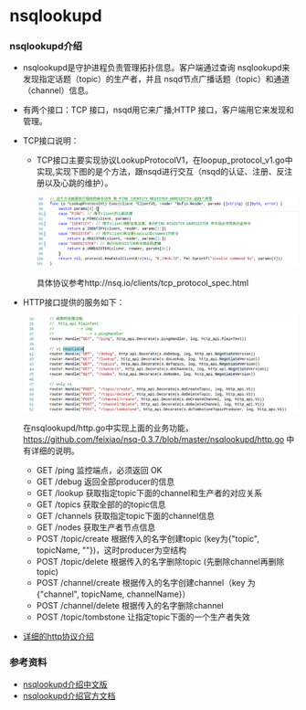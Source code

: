 # nsqlookupd

### nsqlookupd介绍

+ nsqlookupd是守护进程负责管理拓扑信息。客户端通过查询 nsqlookupd来发现指定话题（topic）的生产者，并且 nsqd节点广播话题（topic）和通道（channel）信息。

+ 有两个接口：TCP 接口，nsqd用它来广播;HTTP 接口，客户端用它来发现和管理。

+ TCP接口说明：

  + TCP接口主要实现协议LookupProtocolV1，在loopup_protocol_v1.go中实现,实现下图的是个方法，跟nsqd进行交互（nsqd的认证、注册、反注册以及心跳的维护）。

    ![./img/001.png](./img/001.png)

    具体协议参考http://nsq.io/clients/tcp_protocol_spec.html

+ HTTP接口提供的服务如下：

  ![./img/002.png](./img/002.png)

  在nsqlookupd/http.go中实现上面的业务功能，https://github.com/feixiao/nsq-0.3.7/blob/master/nsqlookupd/http.go 中有详细的说明。 

  + GET /ping	监控端点，必须返回 OK
  + GET /debug   返回全部producer的信息
  + GET /lookup  获取指定topic下面的channel和生产者的对应关系
  + GET  /topics  获取全部的的topic信息
  + GET /channels  获取指定topic下面的channel信息
  + GET /nodes  获取生产者节点信息
  + POST /topic/create  根据传入的名字创建topic (key为{"topic", topicName, ""})，这时producer为空结构
  + POST /topic/delete  根据传入的名字删除topic (先删除channel再删除topic)
  + POST /channel/create  根据传入的名字创建channel（key 为{"channel", topicName, channelName}）
  + POST /channel/delete  根据传入的名字删除channel
  + POST /topic/tombstone 让指定topic下面的一个生产者失效

+ [详细的http协议介绍](http://nsq.io/components/nsqlookupd.html)

### 参考资料

+ [nsqlookupd介绍中文版](http://udn.yyuap.com/doc/wiki/project/nsq-guide/nsqlookupd.html)
+ [nsqlookupd介绍官方文档](http://nsq.io/components/nsqlookupd.html)